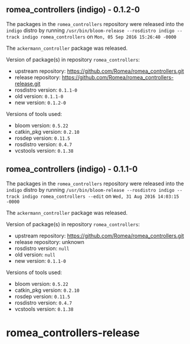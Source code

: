 ## romea_controllers (indigo) - 0.1.2-0

The packages in the `romea_controllers` repository were released into the `indigo` distro by running `/usr/bin/bloom-release --rosdistro indigo --track indigo romea_controllers` on `Mon, 05 Sep 2016 15:26:40 -0000`

The `ackermann_controller` package was released.

Version of package(s) in repository `romea_controllers`:

- upstream repository: https://github.com/Romea/romea_controllers.git
- release repository: https://github.com/Romea/romea_controllers-release.git
- rosdistro version: `0.1.1-0`
- old version: `0.1.1-0`
- new version: `0.1.2-0`

Versions of tools used:

- bloom version: `0.5.22`
- catkin_pkg version: `0.2.10`
- rosdep version: `0.11.5`
- rosdistro version: `0.4.7`
- vcstools version: `0.1.38`


## romea_controllers (indigo) - 0.1.1-0

The packages in the `romea_controllers` repository were released into the `indigo` distro by running `/usr/bin/bloom-release --rosdistro indigo --track indigo romea_controllers --edit` on `Wed, 31 Aug 2016 14:03:15 -0000`

The `ackermann_controller` package was released.

Version of package(s) in repository `romea_controllers`:

- upstream repository: https://github.com/Romea/romea_controllers.git
- release repository: unknown
- rosdistro version: `null`
- old version: `null`
- new version: `0.1.1-0`

Versions of tools used:

- bloom version: `0.5.22`
- catkin_pkg version: `0.2.10`
- rosdep version: `0.11.5`
- rosdistro version: `0.4.7`
- vcstools version: `0.1.38`


# romea_controllers-release